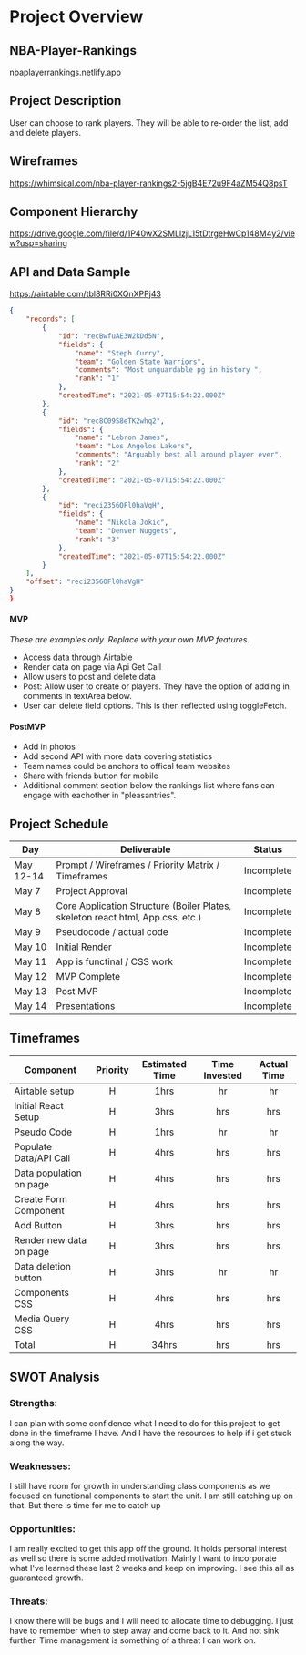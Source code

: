 # Project Overview

## NBA-Player-Rankings

nbaplayerrankings.netlify.app

## Project Description

User can choose to rank players. They will be able to re-order the list, add and delete players.

## Wireframes

https://whimsical.com/nba-player-rankings2-5jgB4E72u9F4aZM54Q8psT

## Component Hierarchy

https://drive.google.com/file/d/1P40wX2SMLlzjL15tDtrgeHwCp148M4y2/view?usp=sharing

## API and Data Sample

https://airtable.com/tbl8RRi0XQnXPPj43

```json
{
    "records": [
        {
            "id": "recBwfuAE3W2kDd5N",
            "fields": {
                "name": "Steph Curry",
                "team": "Golden State Warriors",
                "comments": "Most unguardable pg in history ",
                "rank": "1"
            },
            "createdTime": "2021-05-07T15:54:22.000Z"
        },
        {
            "id": "rec8C09S8eTK2whq2",
            "fields": {
                "name": "Lebron James",
                "team": "Los Angelos Lakers",
                "comments": "Arguably best all around player ever",
                "rank": "2"
            },
            "createdTime": "2021-05-07T15:54:22.000Z"
        },
        {
            "id": "reci2356OFl0haVgH",
            "fields": {
                "name": "Nikola Jokic",
                "team": "Denver Nuggets",
                "rank": "3"
            },
            "createdTime": "2021-05-07T15:54:22.000Z"
        }
    ],
    "offset": "reci2356OFl0haVgH"
}
}
```

#### MVP

_These are examples only. Replace with your own MVP features._

- Access data through Airtable
- Render data on page via Api Get Call
- Allow users to post and delete data
- Post: Allow user to create or players. They have the option of adding in comments in textArea below.
- User can delete field options. This is then reflected using toggleFetch.

#### PostMVP

- Add in photos
- Add second API with more data covering statistics
- Team names could be anchors to offical team websites
- Share with friends button for mobile
- Additional comment section below the rankings list where fans can engage with eachother in "pleasantries".

## Project Schedule

| Day       | Deliverable                                                                    | Status     |
| --------- | ------------------------------------------------------------------------------ | ---------- |
| May 12-14 | Prompt / Wireframes / Priority Matrix / Timeframes                             | Incomplete |
| May 7     | Project Approval                                                               | Incomplete |
| May 8     | Core Application Structure (Boiler Plates, skeleton react html, App.css, etc.) | Incomplete |
| May 9     | Pseudocode / actual code                                                       | Incomplete |
| May 10    | Initial Render                                                                 | Incomplete |
| May 11    | App is functinal / CSS work                                                    | Incomplete |
| May 12    | MVP Complete                                                                   | Incomplete |
| May 13    | Post MVP                                                                       | Incomplete |
| May 14    | Presentations                                                                  | Incomplete |

## Timeframes

| Component               | Priority | Estimated Time | Time Invested | Actual Time |
| ----------------------- | :------: | :------------: | :-----------: | :---------: |
| Airtable setup          |    H     |      1hrs      |      hr       |     hr      |
| Initial React Setup     |    H     |      3hrs      |      hrs      |     hrs     |
| Pseudo Code             |    H     |      1hrs      |      hr       |     hr      |
| Populate Data/API Call  |    H     |      4hrs      |      hrs      |     hrs     |
| Data population on page |    H     |      4hrs      |      hrs      |     hrs     |
| Create Form Component   |    H     |      4hrs      |      hrs      |     hrs     |
| Add Button              |    H     |      3hrs      |      hrs      |     hrs     |
| Render new data on page |    H     |      3hrs      |      hrs      |     hrs     |
| Data deletion button    |    H     |      3hrs      |      hr       |     hr      |
| Components CSS          |    H     |      4hrs      |      hrs      |     hrs     |
| Media Query CSS         |    H     |      4hrs      |      hrs      |     hrs     |
| Total                   |    H     |     34hrs      |      hrs      |     hrs     |

## SWOT Analysis

### Strengths:

I can plan with some confidence what I need to do for this project to get done in the timeframe I have. And I have the resources to help if i get stuck along the way.

### Weaknesses:

I still have room for growth in understanding class components as we focused on functional components to start the unit. I am still catching up on that. But there is time for me to catch up

### Opportunities:

I am really excited to get this app off the ground. It holds personal interest as well so there is some added motivation. Mainly I want to incorporate what I've learned these last 2 weeks and keep on improving. I see this all as guaranteed growth.

### Threats:

I know there will be bugs and I will need to allocate time to debugging. I just have to remember when to step away and come back to it. And not sink further. Time management is something of a threat I can work on.
